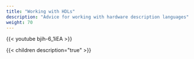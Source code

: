 ```yaml
---
title: "Working with HDLs"
description: "Advice for working with hardware description languages"
weight: 70
---
```


{{< youtube bjih-6_1iEA >}}

{{< children description="true" >}}
